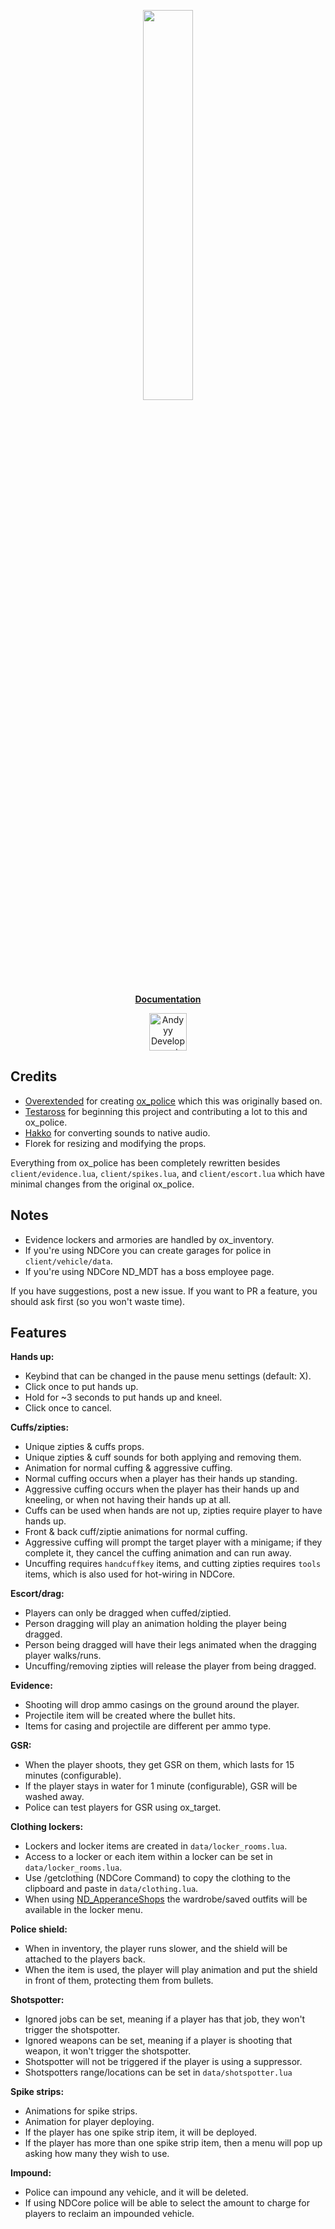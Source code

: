 <p  align="center">
    <a href="https://ndcore.dev" target="_blank">
        <img src="https://github.com/Testaross/ND_Police/assets/86536434/f8ab5177-c317-41f2-a35a-92d2a7b39ce5" width="40%" />
    </a>
</p>

<p align="center"><b><a href="https://ndcore.dev/">Documentation</a></b>

<div align="center">
    <a href="https://discord.gg/Z9Mxu72zZ6" target="_blank">
        <img src="https://discordapp.com/api/guilds/857672921912836116/widget.png?style=banner2" alt="Andyyy Development Server" height="60px" />
    </a>
</div>




## Credits
- [Overextended](https://github.com/overextended) for creating [ox_police](https://github.com/overextended/ox_police) which this was originally based on.
- [Testaross](https://github.com/Testaross) for beginning this project and contributing a lot to this and ox_police.
- [Hakko](https://github.com/hakkodevelopment) for converting sounds to native audio.
- Florek for resizing and modifying the props.

Everything from ox_police has been completely rewritten besides `client/evidence.lua`, `client/spikes.lua`, and `client/escort.lua` which have minimal changes from the original ox_police.

## Notes
- Evidence lockers and armories are handled by ox_inventory.
- If you're using NDCore you can create garages for police in `client/vehicle/data`.
- If you're using NDCore ND_MDT has a boss employee page.

If you have suggestions, post a new issue.
If you want to PR a feature, you should ask first (so you won't waste time).


## Features

**Hands up:**
* Keybind that can be changed in the pause menu settings (default: X).
* Click once to put hands up.
* Hold for ~3 seconds to put hands up and kneel.
* Click once to cancel.

**Cuffs/zipties:**
* Unique zipties & cuffs props.
* Unique zipties & cuff sounds for both applying and removing them.
* Animation for normal cuffing & aggressive cuffing.
* Normal cuffing occurs when a player has their hands up standing.
* Aggressive cuffing occurs when the player has their hands up and kneeling, or when not having their hands up at all.
* Cuffs can be used when hands are not up, zipties require player to have hands up.
* Front & back cuff/ziptie animations for normal cuffing.
* Aggressive cuffing will prompt the target player with a minigame; if they complete it, they cancel the cuffing animation and can run away.
* Uncuffing requires `handcuffkey` items, and cutting zipties requires `tools` items, which is also used for hot-wiring in NDCore.

**Escort/drag:**
* Players can only be dragged when cuffed/ziptied.
* Person dragging will play an animation holding the player being dragged.
* Person being dragged will have their legs animated when the dragging player walks/runs.
* Uncuffing/removing zipties will release the player from being dragged.

**Evidence:**
* Shooting will drop ammo casings on the ground around the player.
* Projectile item will be created where the bullet hits.
* Items for casing and projectile are different per ammo type.

**GSR:**
* When the player shoots, they get GSR on them, which lasts for 15 minutes (configurable).
* If the player stays in water for 1 minute (configurable), GSR will be washed away.
* Police can test players for GSR using ox_target.

**Clothing lockers:**
* Lockers and locker items are created in `data/locker_rooms.lua`.
* Access to a locker or each item within a locker can be set in `data/locker_rooms.lua`.
* Use /getclothing (NDCore Command) to copy the clothing to the clipboard and paste in `data/clothing.lua`.
* When using [ND_ApperanceShops](https://ndcore.dev/addons/appearanceshops) the wardrobe/saved outfits will be available in the locker menu.

**Police shield:**
* When in inventory, the player runs slower, and the shield will be attached to the players back.
* When the item is used, the player will play animation and put the shield in front of them, protecting them from bullets.

**Shotspotter:**
* Ignored jobs can be set, meaning if a player has that job, they won't trigger the shotspotter.
* Ignored weapons can be set, meaning if a player is shooting that weapon, it won't trigger the shotspotter.
* Shotspotter will not be triggered if the player is using a suppressor.
* Shotspotters range/locations can be set in `data/shotspotter.lua`

**Spike strips:**
* Animations for spike strips.
* Animation for player deploying.
* If the player has one spike strip item, it will be deployed.
* If the player has more than one spike strip item, then a menu will pop up asking how many they wish to use.

**Impound:**
* Police can impound any vehicle, and it will be deleted.
* If using NDCore police will be able to select the amount to charge for players to reclaim an impounded vehicle.

